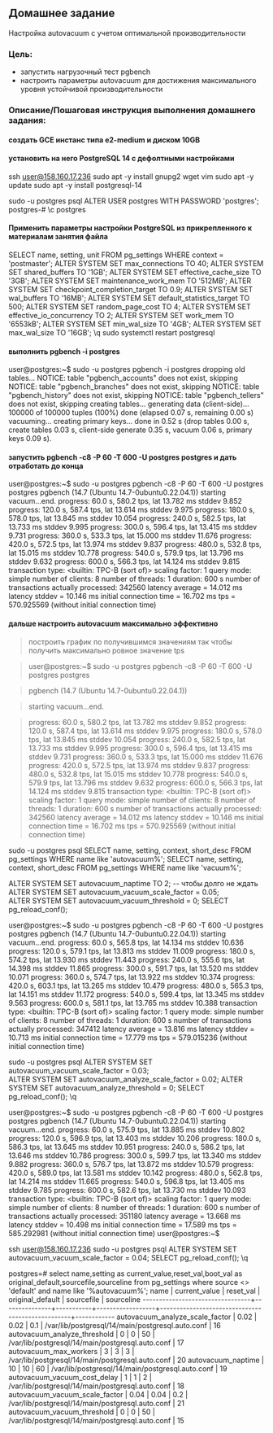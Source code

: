 ## Домашнее задание

Настройка autovacuum с учетом оптимальной производительности

### Цель:
-   запустить нагрузочный тест pgbench
-   настроить параметры autovacuum для достижения максимального уровня устойчивой производительности

  

### Описание/Пошаговая инструкция выполнения домашнего задания:

####  создать GCE инстанс типа e2-medium и диском 10GB
####   установить на него PostgreSQL 14 с дефолтными настройками
ssh user@158.160.17.236
sudo apt -y install gnupg2 wget vim
sudo apt -y update
sudo apt -y install postgresql-14

sudo -u postgres psql
ALTER USER postgres WITH PASSWORD 'postgres';
postgres-# \c postgres

#### Применить параметры настройки PostgreSQL из прикрепленного к материалам занятия файла

SELECT name, setting, unit FROM pg_settings WHERE context = 'postmaster';
ALTER SYSTEM SET max_connections TO 40;
ALTER SYSTEM SET shared_buffers TO '1GB';
ALTER SYSTEM SET effective_cache_size TO '3GB';
ALTER SYSTEM SET maintenance_work_mem TO '512MB';
ALTER SYSTEM SET checkpoint_completion_target TO 0.9;
ALTER SYSTEM SET wal_buffers TO '16MB';
ALTER SYSTEM SET default_statistics_target TO 500;
ALTER SYSTEM SET random_page_cost TO 4;
ALTER SYSTEM SET effective_io_concurrency TO 2;
ALTER SYSTEM SET work_mem TO '6553kB';
ALTER SYSTEM SET min_wal_size TO '4GB';
ALTER SYSTEM SET max_wal_size TO '16GB';
\q
sudo systemctl restart postgresql

#### выполнить pgbench -i postgres
user@postgres:~$ sudo -u postgres pgbench -i postgres
dropping old tables...
NOTICE:  table "pgbench_accounts" does not exist, skipping
NOTICE:  table "pgbench_branches" does not exist, skipping
NOTICE:  table "pgbench_history" does not exist, skipping
NOTICE:  table "pgbench_tellers" does not exist, skipping
creating tables...
generating data (client-side)...
100000 of 100000 tuples (100%) done (elapsed 0.07 s, remaining 0.00 s)
vacuuming...
creating primary keys...
done in 0.52 s (drop tables 0.00 s, create tables 0.03 s, client-side generate 0.35 s, vacuum 0.06 s, primary keys 0.09 s).

#### запустить pgbench -c8 -P 60 -T 600 -U postgres postgres и   дать отработать до конца
user@postgres:~$ sudo -u postgres pgbench -c8 -P 60 -T 600 -U postgres postgres
pgbench (14.7 (Ubuntu 14.7-0ubuntu0.22.04.1))
starting vacuum...end.
progress: 60.0 s, 580.2 tps, lat 13.782 ms stddev 9.852
progress: 120.0 s, 587.4 tps, lat 13.614 ms stddev 9.975
progress: 180.0 s, 578.0 tps, lat 13.845 ms stddev 10.054
progress: 240.0 s, 582.5 tps, lat 13.733 ms stddev 9.995
progress: 300.0 s, 596.4 tps, lat 13.415 ms stddev 9.731
progress: 360.0 s, 533.3 tps, lat 15.000 ms stddev 11.676
progress: 420.0 s, 572.5 tps, lat 13.974 ms stddev 9.837
progress: 480.0 s, 532.8 tps, lat 15.015 ms stddev 10.778
progress: 540.0 s, 579.9 tps, lat 13.796 ms stddev 9.632
progress: 600.0 s, 566.3 tps, lat 14.124 ms stddev 9.815
transaction type: <builtin: TPC-B (sort of)>
scaling factor: 1
query mode: simple
number of clients: 8
number of threads: 1
duration: 600 s
number of transactions actually processed: 342560
latency average = 14.012 ms
latency stddev = 10.146 ms
initial connection time = 16.702 ms
tps = 570.925569 (without initial connection time)

#### дальше настроить autovacuum максимально эффективно
>построить график по получившимся значениям так чтобы получить максимально ровное значение tps

>user@postgres:~$ sudo -u postgres pgbench -c8 -P 60 -T 600 -U postgres postgres

>pgbench (14.7 (Ubuntu 14.7-0ubuntu0.22.04.1))

>starting vacuum...end.

> progress: 60.0 s, 580.2 tps, lat 13.782 ms stddev 9.852
> progress: 120.0 s, 587.4 tps, lat 13.614 ms stddev 9.975
> progress: 180.0 s, 578.0 tps, lat 13.845 ms stddev 10.054
> progress: 240.0 s, 582.5 tps, lat 13.733 ms stddev 9.995
> progress: 300.0 s, 596.4 tps, lat 13.415 ms stddev 9.731
> progress: 360.0 s, 533.3 tps, lat 15.000 ms stddev 11.676
> progress: 420.0 s, 572.5 tps, lat 13.974 ms stddev 9.837
> progress: 480.0 s, 532.8 tps, lat 15.015 ms stddev 10.778
> progress: 540.0 s, 579.9 tps, lat 13.796 ms stddev 9.632
> progress: 600.0 s, 566.3 tps, lat 14.124 ms stddev 9.815
> transaction type: <builtin: TPC-B (sort of)>
> scaling factor: 1
> query mode: simple
> number of clients: 8
> number of threads: 1
> duration: 600 s
> number of transactions actually processed: 342560
> latency average = 14.012 ms
> latency stddev = 10.146 ms
> initial connection time = 16.702 ms
> tps = 570.925569 (without initial connection time)

sudo -u postgres psql
SELECT name, setting, context, short_desc FROM pg_settings WHERE name like 'autovacuum%';
SELECT name, setting, context, short_desc FROM pg_settings WHERE name like 'vacuum%';

ALTER SYSTEM SET autovacuum_naptime TO 2; -- чтобы долго не ждать
ALTER SYSTEM SET autovacuum_vacuum_scale_factor = 0.05;  
ALTER SYSTEM SET autovacuum_vacuum_threshold = 0;
SELECT pg_reload_conf();




user@postgres:~$ sudo -u postgres pgbench -c8 -P 60 -T 600 -U postgres postgres
pgbench (14.7 (Ubuntu 14.7-0ubuntu0.22.04.1))
starting vacuum...end.
progress: 60.0 s, 565.8 tps, lat 14.134 ms stddev 10.636
progress: 120.0 s, 579.1 tps, lat 13.813 ms stddev 11.009
progress: 180.0 s, 574.2 tps, lat 13.930 ms stddev 11.443
progress: 240.0 s, 555.6 tps, lat 14.398 ms stddev 11.865
progress: 300.0 s, 591.7 tps, lat 13.520 ms stddev 10.071
progress: 360.0 s, 574.7 tps, lat 13.922 ms stddev 10.374
progress: 420.0 s, 603.1 tps, lat 13.265 ms stddev 10.479
progress: 480.0 s, 565.3 tps, lat 14.151 ms stddev 11.172
progress: 540.0 s, 599.4 tps, lat 13.345 ms stddev 9.563
progress: 600.0 s, 581.1 tps, lat 13.765 ms stddev 10.388
transaction type: <builtin: TPC-B (sort of)>
scaling factor: 1
query mode: simple
number of clients: 8
number of threads: 1
duration: 600 s
number of transactions actually processed: 347412
latency average = 13.816 ms
latency stddev = 10.713 ms
initial connection time = 17.779 ms
tps = 579.015236 (without initial connection time)


sudo -u postgres psql
ALTER SYSTEM SET autovacuum_vacuum_scale_factor = 0.03;  
ALTER SYSTEM SET autovacuum_analyze_scale_factor = 0.02;
ALTER SYSTEM SET autovacuum_analyze_threshold = 0;
SELECT pg_reload_conf();
\q



user@postgres:~$ sudo -u postgres pgbench -c8 -P 60 -T 600 -U postgres postgres
pgbench (14.7 (Ubuntu 14.7-0ubuntu0.22.04.1))
starting vacuum...end.
progress: 60.0 s, 575.9 tps, lat 13.885 ms stddev 10.802
progress: 120.0 s, 596.9 tps, lat 13.403 ms stddev 10.206
progress: 180.0 s, 586.3 tps, lat 13.645 ms stddev 10.951
progress: 240.0 s, 586.2 tps, lat 13.646 ms stddev 10.786
progress: 300.0 s, 599.7 tps, lat 13.340 ms stddev 9.882
progress: 360.0 s, 576.7 tps, lat 13.872 ms stddev 10.579
progress: 420.0 s, 589.0 tps, lat 13.581 ms stddev 10.142
progress: 480.0 s, 562.8 tps, lat 14.214 ms stddev 11.665
progress: 540.0 s, 596.8 tps, lat 13.405 ms stddev 9.785
progress: 600.0 s, 582.6 tps, lat 13.730 ms stddev 10.093
transaction type: <builtin: TPC-B (sort of)>
scaling factor: 1
query mode: simple
number of clients: 8
number of threads: 1
duration: 600 s
number of transactions actually processed: 351180
latency average = 13.668 ms
latency stddev = 10.498 ms
initial connection time = 17.589 ms
tps = 585.292981 (without initial connection time)
user@postgres:~$

ssh user@158.160.17.236
sudo -u postgres psql
ALTER SYSTEM SET autovacuum_vacuum_scale_factor = 0.04;
SELECT pg_reload_conf();
\q

postgres=# select name,setting as current_value,reset_val,boot_val as original_default,sourcefile,sourceline from pg_settings where source <> 'default' and name like '%autovacuum%';
              name               | current_value | reset_val | original_default |                    sourcefile                    | sourceline
---------------------------------+---------------+-----------+------------------+--------------------------------------------------+------------
 autovacuum_analyze_scale_factor | 0.02          | 0.02      | 0.1              | /var/lib/postgresql/14/main/postgresql.auto.conf |         16
 autovacuum_analyze_threshold    | 0             | 0         | 50               | /var/lib/postgresql/14/main/postgresql.auto.conf |         17
 autovacuum_max_workers          | 3             | 3         | 3                | /var/lib/postgresql/14/main/postgresql.auto.conf |         20
 autovacuum_naptime              | 10            | 10        | 60               | /var/lib/postgresql/14/main/postgresql.auto.conf |         19
 autovacuum_vacuum_cost_delay    | 1             | 1         | 2                | /var/lib/postgresql/14/main/postgresql.auto.conf |         18
 autovacuum_vacuum_scale_factor  | 0.04          | 0.04      | 0.2              | /var/lib/postgresql/14/main/postgresql.auto.conf |         21
 autovacuum_vacuum_threshold     | 0             | 0         | 50               | /var/lib/postgresql/14/main/postgresql.auto.conf |         15
 
<!--stackedit_data:
eyJoaXN0b3J5IjpbOTY0OTc5Mjk1LC0xMjg3NDQ1Njc2LC0xMj
E3NzgyNzM0LDEzMDU3NDg1NCwtOTkwOTk5MjksMTE2NDczNDUz
NF19
-->